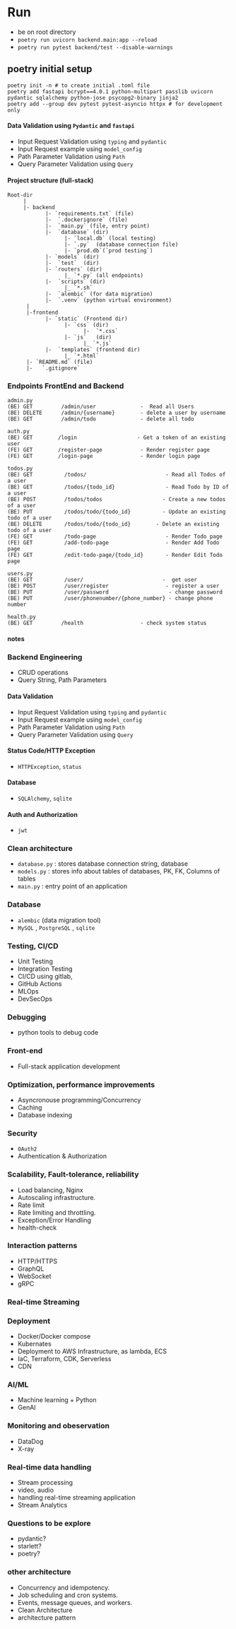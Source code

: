 

# Run

- be on root directory
- `poetry run uvicorn backend.main:app --reload`
- `poetry run pytest backend/test --disable-warnings`

## poetry initial setup

```
poetry init -n # to create initial .toml file
poetry add fastapi bcrypt==4.0.1 python-multipart passlib uvicorn pydantic sqlalchemy python-jose psycopg2-binary jinja2
poetry add --group dev pytest pytest-asyncio httpx # for development only
```



#### Data Validation using `Pydantic` and `fastapi` 
- Input Request Validation using `typing` and `pydantic`
- Input Request example using `model_config`
- Path Parameter Validation using `Path`
- Query Parameter Validation using `Query`



#### Project structure (full-stack)

```
Root-dir
     |
     |- backend 
            |- `requirements.txt` (file)
            |-  `.dockerignore` (file)
            |-  `main.py` (file, entry point)
            |-  `database` (dir)
                  |- `local.db` (local testing)
                  |- `.py`  (database connection file)
                  |- `prod.db`(`prod testing`)
            |- `models` (dir)
            |-  `test`  (dir)
            |- `routers` (dir)
                  |_ `*.py` (all endpoints)
            |-  `scripts` (dir)
                  |_ `*.sh` 
            |-  `alembic` (for data migration)
            |-  `.venv` (python virtual environment)
      |
      |-frontend
            |- `static` (Frontend dir)
                  |- `css` (dir)
                        |-  `*.css`
                  |- `js`   (dir)
                        |_ `*.js` 
            |-  `templates` (frontend dir)
                  |_ `*.html`
      |- `README.md` (file)
      |-   `.gitignore` 
```

### Endpoints FrontEnd and Backend

```
admin.py
(BE) GET         /admin/user              -  Read all Users
(BE) DELETE      /admin/{username}        - delete a user by username
(BE) GET         /admin/todo              - delete all todo

auth.py
(BE) GET        /login                   - Get a token of an existing user
(FE) GET        /register-page            - Render register page
(FE) GET        /login-page               - Render login page

todos.py
(BE) GET          /todos/                         - Read all Todos of a user
(BE) GET          /todos/{todo_id}                - Read Todo by ID of a user
(BE) POST         /todos/todos                   - Create a new todos of a user
(BE) PUT          /todos/todo/{todo_id}          - Update an existing todo of a user
(BE) DELETE       /todos/todo/{todo_id}        - Delete an existing todo of a user
(FE) GET          /todo-page                      - Render Todo page
(FE) GET          /add-todo-page                  - Render Add Todo page
(FE) GET          /edit-todo-page/{todo_id}       - Render Edit Todo page

users.py
(BE) GET          /user/                         -  get user
(BE) POST         /user/register                  - register a user
(BE) PUT          /user/password                   - change password
(BE) PUT          /user/phonenumber/{phone_number} - change phone number

health.py
(BE) GET         /health                  - check system status
```


#### notes

### Backend Engineering
- CRUD operations
- Query String, Path Parameters

#### Data Validation
- Input Request Validation using `typing` and `pydantic`
- Input Request example using `model_config`
- Path Parameter Validation using `Path`
- Query Parameter Validation using `Query`

#### Status Code/HTTP Exception
-  `HTTPException`, `status`

#### Database

- `SQLAlchemy`, `sqlite`


#### Auth and Authorization

- `jwt`


### Clean architecture

- `database.py` : stores database connection string, database
- `models.py`   : stores info about tables of databases, PK, FK, Columns of tables 
- `main.py`  : entry point of an application

### Database 

- `alembic` (data migration tool)
- `MySQL` , `PostgreSQL` , `sqlite`


### Testing, CI/CD

- Unit Testing
- Integration Testing
- CI/CD using gitlab, 
- GitHub Actions
- MLOps
- DevSecOps

### Debugging
- python tools to debug code


### Front-end 
- Full-stack application development

### Optimization, performance improvements

- Asyncronouse programming/Concurrency
- Caching
- Database indexing

### Security 
 - `OAuth2` 
 - Authentication & Authorization


### Scalability, Fault-tolerance, reliability
 - Load balancing, Nginx
 - Autoscaling infrastructure.
 - Rate limit
 - Rate limiting and throttling.
 - Exception/Error Handling
 - health-check

### Interaction patterns

- HTTP/HTTPS
- GraphQL
- WebSocket
- gRPC


### Real-time Streaming


### Deployment

- Docker/Docker compose
- Kubernates
- Deployment to AWS Infrastructure, as lambda, ECS
- IaC, Terraform, CDK, Serverless
- CDN 


### AI/ML

- Machine learning + Python
- GenAI

### Monitoring and obeservation

- DataDog
- X-ray

### Real-time data handling
- Stream processing
- video, audio
-  handling real-time streaming application
- Stream Analytics


### Questions to be explore

-  pydantic?
- starlett?
-  poetry?

### other architecture
- Concurrency and idempotency.
- Job scheduling and cron systems.
- Events, message queues, and workers.
- Clean Architecture
- architecture pattern
